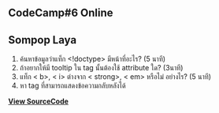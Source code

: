 ## CodeCamp#6 Online

## Sompop Laya

1. ค้นหาข้อมูลว่าแท็ก <!doctype> มีหน้าที่อะไร? (5 นาที)
2. ถ้าอยากให้มี tooltip ใน tag นั้นต้องใช้ attribute ใด? (3นาที)	
3. แท็ก < b>, < i> ต่างจาก < strong>, < em> หรือไม่ อย่างไร? (5 นาที)
4. หา tag ที่สามารถแสดงข้อความกลับหลังได้

[**View SourceCode**](https://sompopla.github.io/01_HTML/lab_02/lab02.html)
